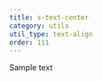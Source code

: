 ```yaml
---
title: s-text-center
category: utils
util_type: text-align
order: 111
---
```

<p class="s-text-center">Sample text</p>